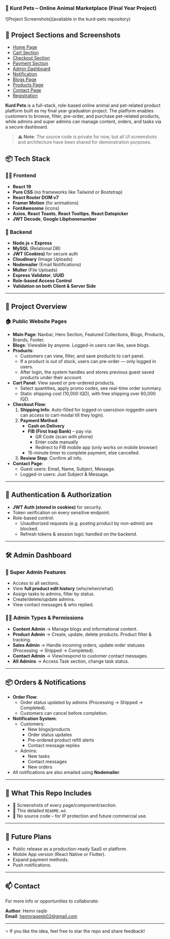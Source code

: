 ### 🐾 Kurd Pets – Online Animal Marketplace (Final Year Project)

![Project Screenshots](available in the kurd-pets repository)
## 📁 Project Sections and Screenshots

- [Home Page](/1%20Homepage.md)
- [Cart Section](/8%20cart-panel.md)
- [Checkout Section](/9%20checkout.md)
- [Payment Section](/10%20payment.md)
- [Admin Dashboard](/7%20Admin%20Dashboard.md)
- [Notification](/11%20notification.md)
- [Blogs Page](/3%20Blogs%20page.md)
- [Products Page](/4%20Products%20page.md)
- [Contact Page](/5%20contact-page.md)
- [Registration](/6%20registration.md)



**Kurd Pets** is a full-stack, role-based online animal and pet-related product platform built as my final year graduation project. 
The platform enables customers to browse, filter, pre-order, and purchase pet-related products, while admins and super admins 
can manage content, orders, and tasks via a secure dashboard.

> ⚠️ **Note**: The source code is private for now, but all UI screenshots and architecture have been shared for demonstration purposes.

## 📦 Tech Stack

### 👨‍💻 Frontend
- **React 19**
- **Pure CSS** (no frameworks like Tailwind or Bootstrap)
- **React Router DOM v7**
- **Framer Motion** (for animations)
- **FontAwesome** (icons)
- **Axios**, **React Toasts**, **React Tooltips**, **React Datepicker**
- **JWT Decode**, **Google Libphonenumber**

### 🧠 Backend
- **Node.js + Express**
- **MySQL** (Relational DB)
- **JWT (Cookies)** for secure auth
- **Cloudinary** (Image Uploads)
- **Nodemailer** (Email Notifications)
- **Multer** (File Uploads)
- **Express Validator**, **UUID**
- **Role-based Access Control**
- **Validation on both Client & Server Side**

---

## 🎯 Project Overview

### 🏠 Public Website Pages
- **Main Page**: Navbar, Hero Section, Featured Collections, Blogs, Products, Brands, Footer.
- **Blogs**: Viewable by anyone. Logged-in users can like, save blogs.
- **Products**:
  - Customers can view, filter, and save products to cart panel.
  - If a product is out of stock, users can pre-order — only logged in users.
  - After login, the system handles and stores previous guest saved products under their account.
- **Cart Panel**: View saved or pre-ordered products.
  - Select quantities, apply promo codes, see real-time order summary.
  - Static shipping cost (10,000 IQD), with free shipping over 60,000 IQD.
- **Checkout Flow**:
  1. **Shipping Info**: Auto-filled for logged-in users(non-loggedin users can access to cart-modal till they login).
  2. **Payment Method**:
     - **Cash on Delivery**
     - **FIB (First Iraqi Bank)** – pay via:
       - QR Code (scan with phone)
       - Enter code manually
       - Redirect to FIB mobile app (only works on mobile browser)
     - 15-minute timer to complete payment, else cancelled.
  3. **Review Step**: Confirm all info.
- **Contact Page**:
  - Guest users: Email, Name, Subject, Message.
  - Logged-in users: Just Subject & Message.

---

## 🔐 Authentication & Authorization

- **JWT Auth (stored in cookies)** for security.
- Token verification on every sensitive endpoint.
- Role-based control:
  - Unauthorized requests (e.g. posting product by non-admin) are blocked.
  - Refresh tokens & session logic handled on the backend.

---

## 🛠️ Admin Dashboard

### 🎩 Super Admin Features
- Access to all sections.
- View **full product edit history** (who/when/what).
- Assign tasks to admins, filter by status.
- Create/delete/update admins.
- View contact messages & who replied.

### 🧑‍💼 Admin Types & Permissions
- **Content Admin** → Manage blogs and informational content.
- **Product Admin** → Create, update, delete products. Product filter & tracking.
- **Sales Admin** → Handle incoming orders, update order statuses (Processing → Shipped → Completed).
- **Contact Admin** → View/respond to customer contact messages.
- **All Admins** → Access Task section, change task status.

---

## 📦 Orders & Notifications

- **Order Flow**:
  - Order status updated by admins (Processing → Shipped → Completed).
  - Customers can cancel before completion.
- **Notification System**:
  - Customers:
    - New blogs/products
    - Order status updates
    - Pre-ordered product refill alerts
    - Contact message replies
  - Admins:
    - New tasks
    - Contact messages
    - New orders
- All notifications are also emailed using **Nodemailer**.

---

## 📂 What This Repo Includes

- 🔹 Screenshots of every page/component/section.
- 🔹 This detailed `README.md`.
- 🔹 No source code – for IP protection and future commercial use.

---

## 🚀 Future Plans

- Public release as a production-ready SaaS or platform.
- Mobile App version (React Native or Flutter).
- Expand payment methods.
- Push notifications.


---

## 📫 Contact

For more info or opportunities to collaborate:

**Author**: Hemn raqib  
**Email**: hemnraqeeb02@gmail.com  

---

⭐ If you like the idea, feel free to star the repo and share feedback!

